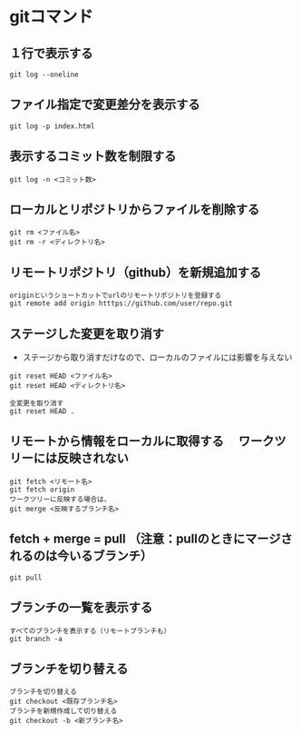 # gitコマンド
## １行で表示する
```
git log --oneline
```
## ファイル指定で変更差分を表示する
```
git log -p index.html
```
## 表示するコミット数を制限する
```
git log -n <コミット数>
```
## ローカルとリポジトリからファイルを削除する
```
git rm <ファイル名>
git rm -r <ディレクトリ名>
```
## リモートリポジトリ（github）を新規追加する
```
originというショートカットでurlのリモートリポジトリを登録する
git remote add origin htttps://github.com/user/repo.git
```
## ステージした変更を取り消す
- ステージから取り消すだけなので、ローカルのファイルには影響を与えない
```
git reset HEAD <ファイル名>
git reset HEAD <ディレクトリ名>

全変更を取り消す
git reset HEAD .
```
## リモートから情報をローカルに取得する 　ワークツリーには反映されない
```
git fetch <リモート名>
git fetch origin
ワークツリーに反映する場合は、
git merge <反映するブランチ名>
```
## fetch + merge = pull （注意：pullのときにマージされるのは今いるブランチ）
```
git pull
```
## ブランチの一覧を表示する
```
すべてのブランチを表示する（リモートブランチも）
git branch -a 
```
## ブランチを切り替える
```
ブランチを切り替える
git checkout <既存ブランチ名>
ブランチを新規作成して切り替える
git checkout -b <新ブランチ名>
```
